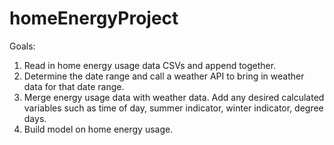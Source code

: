 # homeEnergyProject

Goals:
1.  Read in home energy usage data CSVs and append together.
2.  Determine the date range and call a weather API to bring in weather data for that date range.
3.  Merge energy usage data with weather data.  Add any desired calculated variables such as time of day, summer indicator, winter indicator, degree days.
4.  Build model on home energy usage.
